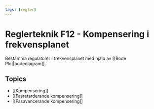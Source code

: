 ```yaml
---
tags: [regler]
---
```

# Reglerteknik F12 - Kompensering i frekvensplanet
Bestämma regulatorer i frekvensplanet med hjälp av [[Bode Plot|bodediagram]].

## Topics
- [[Kompensering]]
- [[Fasretarderande kompensering]]
- [[Fasavancerande kompensering]]


